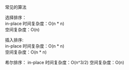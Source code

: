 ﻿常见的算法

选择排序：  
in-place
时间复杂度：O(n * n)  
空间复杂度：O(n)  

插入排序:  
in-place
时间复杂度：O(n * n)  
空间复杂度：O(n * n)

希尔排序：
in-place
时间复杂度：O(n^3/2)
空间复杂度：O(n)
